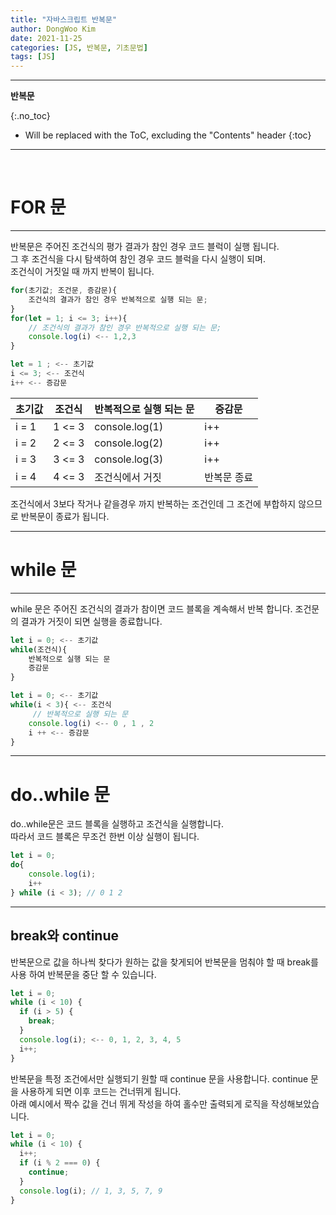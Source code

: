 ```yaml
---
title: "자바스크립트 반복문"
author: DongWoo Kim
date: 2021-11-25
categories: [JS, 반복문, 기초문법]
tags: [JS]
---
```


---
**반복문**

{:.no_toc}

* Will be replaced with the ToC, excluding the "Contents" header
{:toc}
---

<br/>

# **FOR 문**
---
반복문은 주어진 조건식의 평가 결과가 참인 경우 코드 블럭이 실행 됩니다.<br>
그 후 조건식을 다시 탐색하여 참인 경우 코드 블럭을 다시 실행이 되며.<br>
조건식이 거짓일 때 까지 반복이 됩니다.<br>

```js
for(초기값; 조건문, 증감문){
    조건식의 결과가 참인 경우 반복적으로 실행 되는 문;
}
for(let = 1; i <= 3; i++){
    // 조건식의 결과가 참인 경우 반복적으로 실행 되는 문;
    console.log(i) <-- 1,2,3 
}

let = 1 ; <-- 초기값
i <= 3; <-- 조건식
i++ <-- 증감문
```

|초기값|조건식|반복적으로 실행 되는 문|증감문|
|---|---|---|---|
|i = 1| 1 <= 3 |console.log(1)| i++ |
|i = 2| 2 <= 3 |console.log(2)| i++ |
|i = 3| 3 <= 3 |console.log(3)| i++ |
|i = 4| 4 <= 3 | 조건식에서 거짓 | 반복문 종료|

조건식에서 3보다 작거나 같을경우 까지 반복하는 조건인데
그 조건에 부합하지 않으므로 반복문이 종료가 됩니다.

---

# **while 문**

---
while 문은 주어진 조건식의 결과가 참이면 코드 블록을 계속해서 
반복 합니다. 조건문의 결과가 거짓이 되면 실행을 종료합니다.

```js
let i = 0; <-- 초기값
while(조건식){
    반복적으로 실행 되는 문
    증감문
}

let i = 0; <-- 초기값
while(i < 3){ <-- 조건식
     // 반복적으로 실행 되는 문
    console.log(i) <-- 0 , 1 , 2
    i ++ <-- 증감문
}


```

---

# **do..while 문**
do..while문은 코드 블록을 실행하고 조건식을 실행합니다.<br>
따라서 코드 블록은 무조건 한번 이상 실행이 됩니다.<br>

```js
let i = 0;
do{
    console.log(i);
    i++
} while (i < 3); // 0 1 2

```


---
## break와 continue
반복문으로 값을 하나씩 찾다가 원하는 값을 찾게되어 반복문을 멈춰야 할 때 
break를 사용 하여 반복문을 중단 할 수 있습니다.
```js
let i = 0;
while (i < 10) {
  if (i > 5) {
    break;
  }
  console.log(i); <-- 0, 1, 2, 3, 4, 5
  i++;
}
```
반복문을 특정 조건에서만 실행되기 원할 때 continue 문을 사용합니다.
continue 문을 사용하게 되면 이후 코드는 건너뛰게 됩니다.<br>
아래 예시에서 짝수 값을 건너 뛰게 작성을 하여 홀수만 출력되게 로직을 작성해보았습니다. 
```js
let i = 0;
while (i < 10) {
  i++;
  if (i % 2 === 0) {
    continue;
  }
  console.log(i); // 1, 3, 5, 7, 9
}
```
